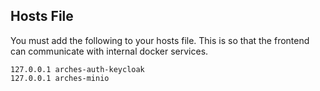 ## Hosts File

You must add the following to your hosts file. This is so that the frontend can communicate with internal docker services.

```
127.0.0.1 arches-auth-keycloak
127.0.0.1 arches-minio
```
